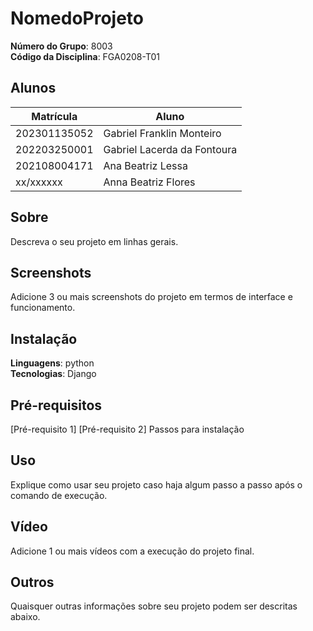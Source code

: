 # NomedoProjeto

**Número do Grupo**: 8003<br>
**Código da Disciplina**: FGA0208-T01<br>

## Alunos
|Matrícula | Aluno |
| -- | -- |
| 202301135052  |  Gabriel Franklin Monteiro |
| 202203250001  |  Gabriel Lacerda da Fontoura |
| 202108004171  |  Ana Beatriz Lessa |
| xx/xxxxxx  |  Anna Beatriz Flores |


## Sobre 
Descreva o seu projeto em linhas gerais. 

## Screenshots
Adicione 3 ou mais screenshots do projeto em termos de interface e funcionamento.

## Instalação 
**Linguagens**: python<br>
**Tecnologias**: Django<br>

## Pré-requisitos
[Pré-requisito 1]
[Pré-requisito 2]
Passos para instalação

## Uso 
Explique como usar seu projeto caso haja algum passo a passo após o comando de execução.

## Vídeo
Adicione 1 ou mais vídeos com a execução do projeto final.

## Outros 
Quaisquer outras informações sobre seu projeto podem ser descritas abaixo.
